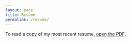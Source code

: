 ```yaml
---
layout: page
title: Resume
permalink: /resume/
---
```

To read a copy of my most recent resume, <a href="../andrew-dimola-resume.pdf">open the PDF</a>.

<object style="min-height: 600px;" data="../andrew-dimola-resume.pdf" width="100%" height="100%" type='application/pdf'/>

